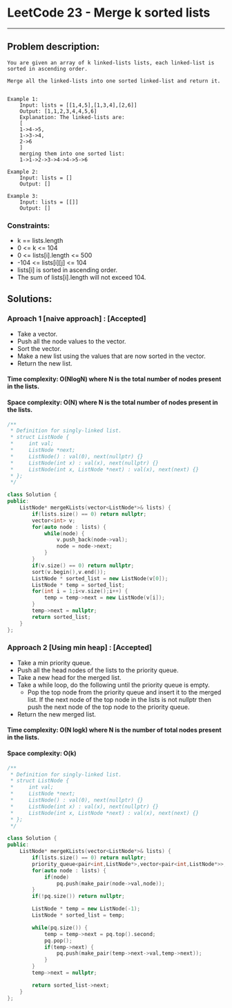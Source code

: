 # LeetCode 23 - Merge k sorted lists
***
## Problem description:
    You are given an array of k linked-lists lists, each linked-list is sorted in ascending order.

    Merge all the linked-lists into one sorted linked-list and return it.


    Example 1:
        Input: lists = [[1,4,5],[1,3,4],[2,6]]
        Output: [1,1,2,3,4,4,5,6]
        Explanation: The linked-lists are:
        [
        1->4->5,
        1->3->4,
        2->6
        ]
        merging them into one sorted list:
        1->1->2->3->4->4->5->6

    Example 2:
        Input: lists = []
        Output: []
        
    Example 3:
        Input: lists = [[]]
        Output: []

### Constraints:
 * k == lists.length
 * 0 <= k <= 104
 * 0 <= lists[i].length <= 500
 * -104 <= lists[i][j] <= 104
 * lists[i] is sorted in ascending order.
 * The sum of lists[i].length will not exceed 104.

## Solutions:


### Aproach 1 [naive approach] : [Accepted]
 * Take a vector.
 * Push all the node values to the vector.
 * Sort the vector.
 * Make a new list using the values that are now sorted in the vector.
 * Return the new list.

#### Time complexity: O(NlogN) where N is the total number of nodes present in the lists.
#### Space complexity: O(N) where N is the total number of nodes present in the lists.

``` cpp
/**
 * Definition for singly-linked list.
 * struct ListNode {
 *     int val;
 *     ListNode *next;
 *     ListNode() : val(0), next(nullptr) {}
 *     ListNode(int x) : val(x), next(nullptr) {}
 *     ListNode(int x, ListNode *next) : val(x), next(next) {}
 * };
 */

class Solution {
public:
    ListNode* mergeKLists(vector<ListNode*>& lists) {
        if(lists.size() == 0) return nullptr;
        vector<int> v;
        for(auto node : lists) {
            while(node) {
                v.push_back(node->val);
                node = node->next;
            }
        }
        if(v.size() == 0) return nullptr;
        sort(v.begin(),v.end());
        ListNode * sorted_list = new ListNode(v[0]);
        ListNode * temp = sorted_list;
        for(int i = 1;i<v.size();i++) {
            temp = temp->next = new ListNode(v[i]);
        }
        temp->next = nullptr;
        return sorted_list;
    }
};
```

### Approach 2 [Using min heap] : [Accepted]
 * Take a min priority queue.
 * Push all the head nodes of the lists to the priority queue.
 * Take a new head for the merged list.
 * Take a while loop, do the following until the priority queue is empty.
    * Pop the top node from the priority queue and insert it to the merged list. If the next node of the top node in the lists is not nullptr then push the next node of the top node to the priority queue.
 * Return the new merged list.

#### Time complexity: O(N logk) where N is the number of total nodes present in the lists.
#### Space complexity: O(k) 

``` cpp
/**
 * Definition for singly-linked list.
 * struct ListNode {
 *     int val;
 *     ListNode *next;
 *     ListNode() : val(0), next(nullptr) {}
 *     ListNode(int x) : val(x), next(nullptr) {}
 *     ListNode(int x, ListNode *next) : val(x), next(next) {}
 * };
 */

class Solution {
public:
    ListNode* mergeKLists(vector<ListNode*>& lists) {
        if(lists.size() == 0) return nullptr;
        priority_queue<pair<int,ListNode*>,vector<pair<int,ListNode*>>,greater<pair<int,ListNode*>>> pq;
        for(auto node : lists) {
            if(node)
                pq.push(make_pair(node->val,node));
        }
        if(!pq.size()) return nullptr;

        ListNode * temp = new ListNode(-1);
        ListNode * sorted_list = temp;

        while(pq.size()) {
            temp = temp->next = pq.top().second;
            pq.pop();
            if(temp->next) {
                pq.push(make_pair(temp->next->val,temp->next));
            }
        }
        temp->next = nullptr;

        return sorted_list->next;
    }
};
```